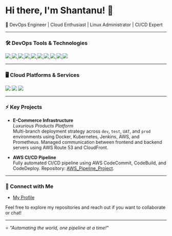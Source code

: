 
# Hi there, I'm Shantanu! 👋

🚀 DevOps Engineer | Cloud Enthusiast | Linux Administrator | CI/CD Expert

---

### 🛠️ DevOps Tools & Technologies

<p align="left">
  <a href="https://github.com/Shantanu20000/Jenkins.git" target="https://github.com/Shantanu20000/Jenkins.git">
    <img src="https://img.shields.io/badge/-Jenkins-0A0A0A?logo=Jenkins&style=for-the-badge" />
  </a>
  <a href="https://github.com/Shantanu20000/Docker.git" target="https://github.com/Shantanu20000/Docker.git">
    <img src="https://img.shields.io/badge/-Docker-2496ED?logo=docker&style=for-the-badge" />
  </a>
  <a href="https://github.com/Shantanu20000/K8s_3Teir_StudentApp_Project.git" target="https://github.com/Shantanu20000/K8s_3Teir_StudentApp_Project.git">
    <img src="https://img.shields.io/badge/-Kubernetes-326CE5?logo=kubernetes&style=for-the-badge" />
  </a>
  <a href="https://github.com/Shantanu20000/Terraform.git" target="https://github.com/Shantanu20000/Terraform.git">
    <img src="https://img.shields.io/badge/-Terraform-7B42BC?logo=terraform&style=for-the-badge" />
  </a>
  <a href="https://github.com/Shantanu20000/Terraform.git" target="https://github.com/Shantanu20000/Terraform.git">
    <img src="https://img.shields.io/badge/-AWS-FF9900?logo=amazon-aws&style=for-the-badge" />
  </a>
  <a href="https://github.com/Shantanu20000/Prometheus-Grafana.git" target="https://github.com/Shantanu20000/Prometheus-Grafana.git">
    <img src="https://img.shields.io/badge/-Prometheus-E6522C?logo=prometheus&style=for-the-badge" />
  </a>
  <a href="https://github.com/Shantanu20000/Prometheus-Grafana.git" target="https://github.com/Shantanu20000/Prometheus-Grafana.git">
    <img src="https://img.shields.io/badge/-Grafana-F46800?logo=grafana&style=for-the-badge" />
  </a>
  <a href="https://www.linux.org/" target="_blank">
    <img src="https://img.shields.io/badge/-Linux-FCC624?logo=linux&style=for-the-badge" />
  </a>
  <a href="https://git-scm.com/" target="_blank">
    <img src="https://img.shields.io/badge/-Git-F05032?logo=git&style=for-the-badge" />
  </a>
  <a href="https://github.com/Shantanu20000/Prometheus-Grafana.git" target="">
    <img src="https://img.shields.io/badge/-Sonarqube-4E9BCD?logo=sonarqube&style=for-the-badge" />
  </a>
</p>

---

### 🖥️ Cloud Platforms & Services

<p align="left">
  <img src="https://img.shields.io/badge/-AWS-232F3E?logo=amazon-aws&style=for-the-badge" />
  <img src="https://img.shields.io/badge/-Azure-0078D4?logo=microsoft-azure&style=for-the-badge" />
  <img src="https://img.shields.io/badge/-GCP-4285F4?logo=google-cloud&style=for-the-badge" />
</p>

---

### ⚡ Key Projects

- **E-Commerce Infrastructure**  
  _Luxurious Products Platform_  
  Multi-branch deployment strategy across `dev`, `test`, `UAT`, and `prod` environments using Docker, Kubernetes, Jenkins, AWS, and Prometheus. Managed communication between frontend and backend servers using AWS Route 53 and CloudFront.

- **AWS CI/CD Pipeline**  
  Fully automated CI/CD pipeline using AWS CodeCommit, CodeBuild, and CodeDeploy. Repository: [AWS_Pipeline_Project](https://github.com/Shantanu20000/AWS_Pipeline_Project.git).

---

### 🔗 Connect with Me

- [My Profile](https://shan.ocean-learner.cloud)

Feel free to explore my repositories and reach out if you want to collaborate or chat!

---

⭐️ _"Automating the world, one pipeline at a time!"_

